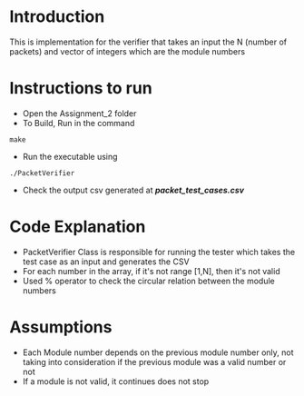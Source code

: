 # Introduction

This is implementation for the verifier that takes an input the N (number of packets) and vector of integers which
are the module numbers

# Instructions to run

- Open the Assignment_2 folder
- To Build, Run in the command

```
make
```

- Run the executable using

```
./PacketVerifier
``` 

- Check the output csv generated at ***packet_test_cases.csv***

# Code Explanation

- PacketVerifier Class is responsible for running the tester which takes the test case as an input and generates the CSV
- For each number in the array, if it's not range [1,N], then it's not valid
- Used % operator to check the circular relation between the module numbers

# Assumptions

- Each Module number depends on the previous module number only, not taking into consideration if the previous module
  was a valid number or not
- If a module is not valid, it continues does not stop 